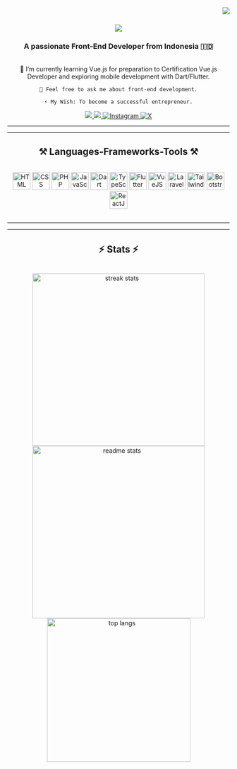 <img align="right" src="https://visitor-badge.laobi.icu/badge?page_id=gavinadlan.gavinadlan" />

<h1 align="center">
    <img src="https://readme-typing-svg.herokuapp.com/?font=Righteous&size=35&center=true&vCenter=true&width=500&height=70&duration=4000&lines=Hi+There!+👋;+I'm+Gavin+Adlan!" />
</h1>

<h3 align="center">A passionate Front-End Developer from Indonesia 🇮🇩</h3>

<br/>

<div align="center">
    🌱 I’m currently learning Vue.js for preparation to Certification Vue.js Developer and exploring mobile development with Dart/Flutter.

    💬 Feel free to ask me about front-end development.

    ⚡ My Wish: To become a successful entrepreneur.
</div>

<div align="center"> 
  <a href="mailto:gavinadlanhid@gmail.com">
    <img src="https://img.shields.io/badge/Gmail-333333?style=for-the-badge&logo=gmail&logoColor=red" />
  </a>
  <a href="https://www.linkedin.com/in/gavinadlan/" target="_blank">
    <img src="https://img.shields.io/badge/LinkedIn-0077B5?style=for-the-badge&logo=linkedin&logoColor=white" />
  </a>
  <a href="https://www.instagram.com/gavin_adlan" target="_blank">
    <img src="https://img.shields.io/badge/Instagram-E4405F?style=for-the-badge&logo=instagram&logoColor=white" alt="Instagram" />
  </a>
  <a href="https://x.com/gavin_adlan" target="_blank">
    <img src="https://img.shields.io/badge/X-1DA1F2?style=for-the-badge&logo=x&logoColor=white" alt="X" />
  </a>
</div>

---

<hr/>

<h2 align="center">⚒️ Languages-Frameworks-Tools ⚒️</h2>
<br/>
<div align="center">
    <img src="https://cdn-icons-png.flaticon.com/512/1051/1051277.png" title="HTML" alt="HTML" width="40" height="40"/>
    <img src="https://cdn-icons-png.flaticon.com/512/732/732190.png" title="CSS" alt="CSS" width="40" height="40"/>
    <img src="https://cdn.iconscout.com/icon/free/png-256/free-php-2038871-1720084.png" title="PHP" alt="PHP" width="40" height="40"/>
    <img src="https://cdn.icon-icons.com/icons2/2415/PNG/512/javascript_original_logo_icon_146455.png" title="JavaScript" alt="JavaScript" width="40" height="40"/>
    <img src="https://upload.wikimedia.org/wikipedia/commons/thumb/c/c6/Dart_logo.png/600px-Dart_logo.png?20220718193800" title="Dart" alt="Dart" width="40" height="40"/>
    <img src="https://cdn.iconscout.com/icon/free/png-256/free-typescript-3521772-2945272.png" title="TypeScript" alt="TypeScript" width="40" height="40"/>
    <img src="https://storage.googleapis.com/cms-storage-bucket/4fd5520fe28ebf839174.svg" title="Flutter" alt="Flutter" width="40" height="40"/>
    <img src="https://cdn.iconscout.com/icon/free/png-256/free-vue-282497.png?f=webp" title="VueJS" alt="VueJS" width="40" height="40"/>
    <img src="https://cdn.worldvectorlogo.com/logos/laravel-2.svg" title="Laravel" alt="Laravel" width="40" height="40"/>
    <img src="https://upload.wikimedia.org/wikipedia/commons/d/d5/Tailwind_CSS_Logo.svg" title="Tailwind" alt="Tailwind" width="40" height="40"/>
    <img src="https://getbootstrap.com/docs/5.2/assets/brand/bootstrap-logo-shadow.png" title="Bootstrap" alt="Bootstrap" width="40" height="40"/>
    <img src="https://cdn4.iconfinder.com/data/icons/logos-3/600/React.js_logo-512.png" title="ReactJS" alt="ReactJS" width="40" height="40"/>
</div>

<br/>
<hr/>

---

<h2 align="center">⚡ Stats ⚡</h2>
<br>
<div align="center">
  <!-- Streak Stats -->
  <img width=390 src="https://github-readme-streak-stats-salesp07.vercel.app/?user=gavinadlan&count_private=true&theme=react&border_radius=10" alt="streak stats"/>

  <!-- GitHub Stats -->
  <img width=390 src="https://github-readme-stats-eight-theta.vercel.app/api?username=gavinadlan&count_private=true&show_icons=true&theme=react&rank_icon=github&border_radius=10" alt="readme stats" />
  <br/>

  <!-- Top Languages -->
  <img width=325 align="center" src="https://github-readme-stats-eight-theta.vercel.app/api/top-langs/?username=gavinadlan&hide=HTML&langs_count=8&layout=compact&theme=react&border_radius=10&size_weight=0.5&count_weight=0.5&exclude_repo=github-readme-stats" alt="top langs" />
</div>
